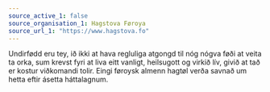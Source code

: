 ```yaml
---
source_active_1: false
source_organisation_1: Hagstova Føroya
source_url_1: "https://www.hagstova.fo"
---
```

Undirfødd eru tey, ið ikki at hava regluliga atgongd til nóg nógva føði at veita ta orka, sum krevst fyri at liva eitt vanligt, heilsugott og virkið lív, givið at tað er kostur viðkomandi tolir. Eingi føroysk almenn hagtøl verða savnað um hetta eftir ásetta háttalagnum.
